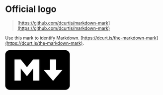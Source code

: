 # Official logo

> [https://github.com/dcurtis/markdown-mark](https://github.com/dcurtis/markdown-mark)

Use this mark to identify Markdown. [https://dcurt.is/the-markdown-mark](https://dcurt.is/the-markdown-mark).

![Logo](./images/markdown.png)
